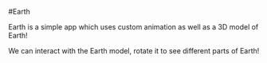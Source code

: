 #Earth

Earth is a simple app which uses custom animation as well as a 3D model of Earth!

We can interact with the Earth model, rotate it to see different parts of Earth!
